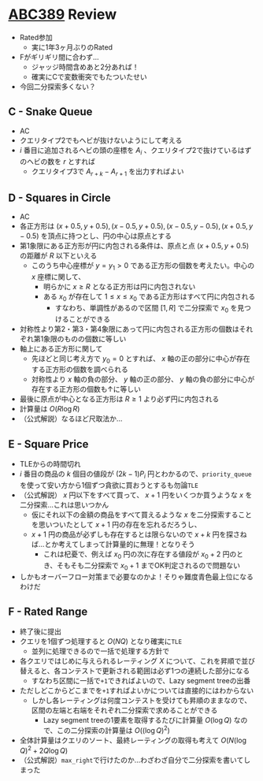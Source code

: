 # [ABC389](https://atcoder.jp/contests/abc389) Review
- Rated参加
  - 実に1年3ヶ月ぶりのRated
- Fがギリギリ間に合わず…
  - ジャッジ時間含めあと2分あれば！
  - 確実にCで変数衝突でもたついたせい
- 今回二分探索多くない？

## C - Snake Queue
- AC
- クエリタイプ2でもヘビが抜けないようにして考える
- $i$ 番目に追加されるヘビの頭の座標を $A_i$ 、クエリタイプ2で抜けているはずのヘビの数を $r$ とすれば
  - クエリタイプ3で $A_{r + k} - A_{r + 1}$ を出力すればよい

## D - Squares in Circle
- AC
- 各正方形は $(x + 0.5, y + 0.5), (x - 0.5, y + 0.5), (x - 0.5, y - 0.5), (x + 0.5, y - 0.5)$ を頂点に持つとし、円の中心は原点とする
- 第1象限にある正方形が円に内包される条件は、原点と点 $(x + 0.5, y + 0.5)$ の距離が $R$ 以下といえる
  - このうち中心座標が $y = y_1 > 0$ である正方形の個数を考えたい。中心の $x$ 座標に関して、
    - 明らかに $x \geq R$ となる正方形は円に内包されない
    - ある $x_0$ が存在して $1 \leq x \leq x_0$ である正方形はすべて円に内包される
      - すなわち、単調性があるので区間 $[1, R]$ で二分探索で $x_0$ を見つけることができる
- 対称性より第2・第3・第4象限にあって円に内包される正方形の個数はそれぞれ第1象限のものの個数に等しい
- 軸上にある正方形に関して
  - 先ほどと同じ考え方で $y_0 = 0$ とすれば、 $x$ 軸の正の部分に中心が存在する正方形の個数を調べられる
  - 対称性より $x$ 軸の負の部分、 $y$ 軸の正の部分、 $y$ 軸の負の部分に中心が存在する正方形の個数も↑に等しい
- 最後に原点が中心となる正方形は $R \geq 1$ より必ず円に内包される
- 計算量は $O(R \log R)$
- （公式解説）なるほど尺取法か…

## E - Square Price
- TLEからの時間切れ
- $i$ 番目の商品の $k$ 個目の値段が $(2k - 1)P_i$ 円とわかるので、`priority_queue`を使って安い方から1個ずつ貪欲に買おうとするも勿論`TLE`
- （公式解説） $x$ 円以下をすべて買って、 $x+1$ 円をいくつか買うような $x$ を二分探索…これは思いつかん
  - 仮にそれ以下の金額の商品をすべて買えるような $x$ を二分探索することを思いついたとして $x+1$ 円の存在を忘れるだろうし、
  - $x+1$ 円の商品が必ずしも存在するとは限らないので $x+k$ 円を探さねば…とか考えてしまって計算量的に無理！となりそう
    - これは杞憂で、例えば $x_0$ 円の次に存在する値段が $x_0 + 2$ 円のとき、そもそも二分探索で $x_0 + 1$ までOK判定されるので問題ない
- しかもオーバーフロー対策まで必要なのかよ！そりゃ難度青色最上位になるわけだ


## F - Rated Range
- 終了後に提出
- クエリを1個ずつ処理すると $O(NQ)$ となり確実に`TLE`
  - 並列に処理できるので一括で処理する方針で
- 各クエリではじめに与えられるレーティング $X$ について、これを昇順で並び替えると、各コンテストで更新される範囲は必ず1つの連続した部分になる
  - すなわち区間に一括で`+1`できればよいので、Lazy segment treeの出番
- ただしどこからどこまでを`+1`すればよいかについては直接的にはわからない
  - しかし各レーティングは何度コンテストを受けても昇順のままなので、区間の左端と右端をそれぞれ二分探索で求めることができる
    - Lazy segment treeの1要素を取得するたびに計算量 $O(\log Q)$ なので、この二分探索の計算量は $O((\log Q)^2)$
- 全体計算量はクエリのソート、最終レーティングの取得も考えて $O(N(\log Q)^2 + 2Q \log Q)$
- （公式解説）`max_right`で行けたのか…わざわざ自分で二分探索を書いてしまった
